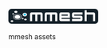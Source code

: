 [![mmesh.io](https://github.com/mmesh/assets/blob/HEAD/images/logo/mmesh_logo_v5_180x30.png)](https://mmesh.io)

mmesh assets
